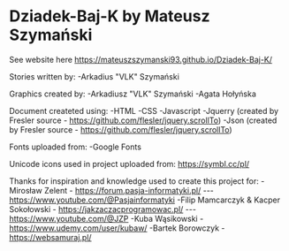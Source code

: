 # Dziadek-Baj-K by Mateusz Szymański

See website here https://mateuszszymanski93.github.io/Dziadek-Baj-K/

Stories written by:
-Arkadius "VLK" Szymański

Graphics created by:
-Arkadiusz "VLK" Szymański
-Agata Hołyńska

Document createted using:
-HTML
-CSS
-Javascript
-Jquerry (created by Fresler source - https://github.com/flesler/jquery.scrollTo)
-Json (created by Fresler source - https://github.com/flesler/jquery.scrollTo)

Fonts uploaded from:
-Google Fonts

Unicode icons used in project uploaded from:
https://symbl.cc/pl/

Thanks for inspiration and knowledge used to create this project for:
-Mirosław Zelent - https://forum.pasja-informatyki.pl/ --- https://www.youtube.com/@Pasjainformatyki
-Filip Mamcarczyk & Kacper Sokołowski - https://jakzaczacprogramowac.pl/ --- https://www.youtube.com/@JZP
-Kuba Wąsikowski - https://www.udemy.com/user/kubaw/
-Bartek Borowczyk - https://websamuraj.pl/

